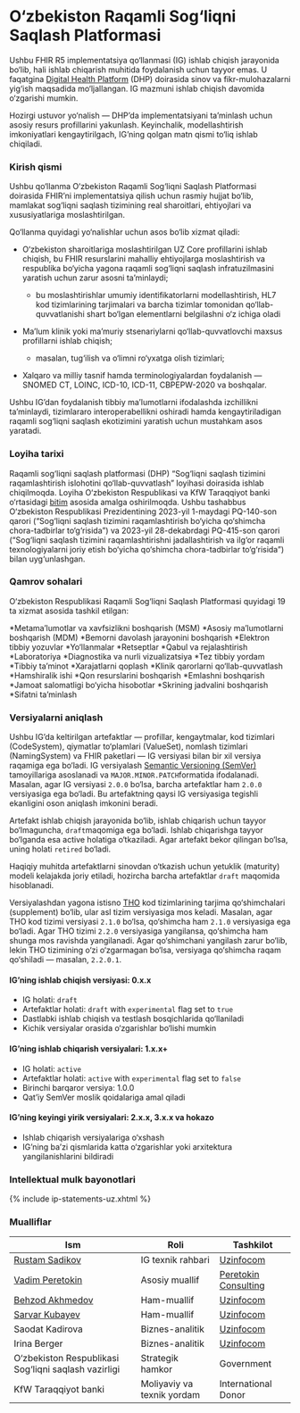 # O‘zbekiston Raqamli Sog‘liqni Saqlash Platformasi

Ushbu FHIR R5 implementatsiya qo‘llanmasi (IG) ishlab chiqish jarayonida bo‘lib, hali ishlab chiqarish muhitida foydalanish uchun tayyor emas. U faqatgina [Digital Health Platform](https://www.kfw.de/About-KfW/Newsroom/Latest-News/Pressemitteilungen-Details_723328.html) (DHP) doirasida sinov va fikr-mulohazalarni yig‘ish maqsadida mo‘ljallangan. IG mazmuni ishlab chiqish davomida o‘zgarishi mumkin.

Hozirgi ustuvor yo‘nalish — DHP’da implementatsiyani ta’minlash uchun asosiy resurs profillarini yakunlash. Keyinchalik, modellashtirish imkoniyatlari kengaytirilgach, IG’ning qolgan matn qismi to‘liq ishlab chiqiladi.

### Kirish qismi

Ushbu qo‘llanma O‘zbekiston Raqamli Sog‘liqni Saqlash Platformasi doirasida FHIR’ni implementatsiya qilish uchun rasmiy hujjat bo‘lib, mamlakat sog‘liqni saqlash tizimining real sharoitlari, ehtiyojlari va xususiyatlariga moslashtirilgan.

Qo‘llanma quyidagi yo‘nalishlar uchun asos bo‘lib xizmat qiladi:

* O‘zbekiston sharoitlariga moslashtirilgan UZ Core profillarini ishlab chiqish, bu FHIR resurslarini mahalliy ehtiyojlarga moslashtirish va respublika bo‘yicha yagona raqamli sog‘liqni saqlash infratuzilmasini yaratish uchun zarur asosni ta’minlaydi;
  * bu moslashtirishlar umumiy identifikatorlarni modellashtirish, HL7 kod tizimlarining tarjimalari va barcha tizimlar tomonidan qo‘llab-quvvatlanishi shart bo‘lgan elementlarni belgilashni o‘z ichiga oladi

* Ma’lum klinik yoki ma’muriy stsenariylarni qo‘llab-quvvatlovchi maxsus profillarni ishlab chiqish;
  * masalan, tug‘ilish va o‘limni ro‘yxatga olish tizimlari;

* Xalqaro va milliy tasnif hamda terminologiyalardan foydalanish — SNOMED CT, LOINC, ICD-10, ICD-11, CBPEPW-2020 va boshqalar.

Ushbu IG’dan foydalanish tibbiy ma’lumotlarni ifodalashda izchillikni ta’minlaydi, tizimlararo interoperabellikni oshiradi hamda kengaytiriladigan raqamli sog‘liqni saqlash ekotizimini yaratish uchun mustahkam asos yaratadi.

### Loyiha tarixi

Raqamli sog‘liqni saqlash platformasi (DHP) “Sog‘liqni saqlash tizimini raqamlashtirish islohotini qo‘llab-quvvatlash” loyihasi doirasida ishlab chiqilmoqda. Loyiha O‘zbekiston Respublikasi va KfW Taraqqiyot banki o‘rtasidagi [bitim](https://www.kfw.de/About-KfW/Newsroom/Latest-News/Pressemitteilungen-Details_723328.html) asosida amalga oshirilmoqda. Ushbu tashabbus O‘zbekiston Respublikasi Prezidentining 2023-yil 1-maydagi PQ-140-son qarori (“Sog‘liqni saqlash tizimini raqamlashtirish bo‘yicha qo‘shimcha chora-tadbirlar to‘g‘risida”) va 2023-yil 28-dekabrdagi PQ-415-son qarori (“Sog‘liqni saqlash tizimini raqamlashtirishni jadallashtirish va ilg‘or raqamli texnologiyalarni joriy etish bo‘yicha qo‘shimcha chora-tadbirlar to‘g‘risida”) bilan uyg‘unlashgan.

### Qamrov sohalari

O‘zbekiston Respublikasi Raqamli Sog‘liqni Saqlash Platformasi quyidagi 19 ta xizmat asosida tashkil etilgan:

*Metama’lumotlar va xavfsizlikni boshqarish (MSM)
*Asosiy ma’lumotlarni boshqarish (MDM)
*Bemorni davolash jarayonini boshqarish
*Elektron tibbiy yozuvlar
*Yo‘llanmalar
*Retseptlar
*Qabul va rejalashtirish
*Laboratoriya
*Diagnostika va nurli vizualizatsiya
*Tez tibbiy yordam
*Tibbiy ta’minot
*Xarajatlarni qoplash
*Klinik qarorlarni qo‘llab-quvvatlash
*Hamshiralik ishi
*Qon resurslarini boshqarish
*Emlashni boshqarish
*Jamoat salomatligi bo‘yicha hisobotlar
*Skrining jadvalini boshqarish
*Sifatni ta’minlash

### Versiyalarni aniqlash

Ushbu IG’da keltirilgan artefaktlar — profillar, kengaytmalar, kod tizimlari (CodeSystem), qiymatlar to‘plamlari (ValueSet), nomlash tizimlari (NamingSystem) va FHIR paketlari — IG versiyasi bilan bir xil versiya raqamiga ega bo‘ladi. IG versiyalash [Semantic Versioning (SemVer)](https://semver.org/) tamoyillariga asoslanadi va `MAJOR.MINOR.PATCH`formatida ifodalanadi. Masalan, agar IG versiyasi `2.0.0` bo‘lsa, barcha artefaktlar ham `2.0.0` versiyasiga ega bo‘ladi. Bu artefaktning qaysi IG versiyasiga tegishli ekanligini oson aniqlash imkonini beradi.

Artefakt ishlab chiqish jarayonida bo‘lib, ishlab chiqarish uchun tayyor bo‘lmaguncha, `draft`maqomiga ega bo‘ladi. Ishlab chiqarishga tayyor bo‘lganda esa active holatiga o‘tkaziladi. Agar artefakt bekor qilingan bo‘lsa, uning holati `retired` bo‘ladi.

Haqiqiy muhitda artefaktlarni sinovdan o‘tkazish uchun yetuklik (maturity) modeli kelajakda joriy etiladi, hozircha barcha artefaktlar `draft` maqomida hisoblanadi.

Versiyalashdan yagona istisno [THO](https://terminology.hl7.org) kod tizimlarining tarjima qo‘shimchalari (supplement) bo‘lib, ular asl tizim versiyasiga mos keladi. Masalan, agar THO kod tizimi versiyasi `2.1.0` bo‘lsa, qo‘shimcha ham `2.1.0` versiyasiga ega bo‘ladi. Agar THO tizimi `2.2.0` versiyasiga yangilansa, qo‘shimcha ham shunga mos ravishda yangilanadi. Agar qo‘shimchani yangilash zarur bo‘lib, lekin THO tizimining o‘zi o‘zgarmagan bo‘lsa, versiyaga qo‘shimcha raqam qo‘shiladi — masalan, `2.2.0.1`.

#### IG’ning ishlab chiqish versiyasi: 0.x.x
- IG holati: `draft`
- Artefaktlar holati: `draft` with `experimental` flag set to `true`
- Dastlabki ishlab chiqish va testlash bosqichlarida qo‘llaniladi
- Kichik versiyalar orasida o‘zgarishlar bo‘lishi mumkin

#### IG’ning ishlab chiqarish versiyalari: 1.x.x+
- IG holati: `active`
- Artefaktlar holati: `active` with `experimental` flag set to `false`
- Birinchi barqaror versiya: 1.0.0
- Qat’iy SemVer moslik qoidalariga amal qiladi

#### IG’ning keyingi yirik versiyalari: 2.x.x, 3.x.x va hokazo
- Ishlab chiqarish versiyalariga o‘xshash
- IG’ning ba’zi qismlarida katta o‘zgarishlar yoki arxitektura yangilanishlarini bildiradi

### Intellektual mulk bayonotlari
{% include ip-statements-uz.xhtml %}

### Mualliflar

| Ism                                             | Roli                          | Tashkilot                                    |
| ------------------------------------------------ | ----------------------------- | ----------------------------------------------- |
| [Rustam Sadikov](https://github.com/roosyabuddy) | IG texnik rahbari             | [Uzinfocom](https://uzinfocom.uz)               |
| [Vadim Peretokin](https://github.com/vadi2/)     | Asosiy muallif                | [Peretokin Consulting](https://vadimperetok.in) |
| [Behzod Akhmedov](https://github.com/BEKHZOD98) | Ham-muallif                   | [Uzinfocom](https://uzinfocom.uz)               |
| [Sarvar Kubayev](https://github.com/KubayevSarvarbek) | Ham-muallif               | [Uzinfocom](https://uzinfocom.uz)               |
| Saodat Kadirova                                  | Biznes-analitik               | [Uzinfocom](https://uzinfocom.uz)               |
| Irina Berger                                     | Biznes-analitik               | [Uzinfocom](https://uzinfocom.uz)               |
| O‘zbekiston Respublikasi Sog‘liqni saqlash vazirligi | Strategik hamkor          | Government                                      |
| KfW Taraqqiyot banki                     | Moliyaviy va texnik yordam    | International Donor                             |
